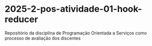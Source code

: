 # 2025-2-pos-atividade-01-hook-reducer
Repositório da disciplina de Programação Orientada a Serviços como processo de avaliação dos discentes
